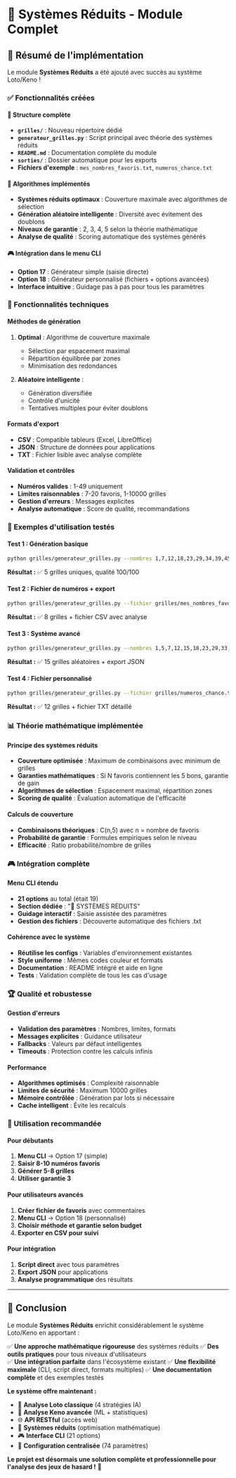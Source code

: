 # 🎯 Systèmes Réduits - Module Complet

## 🎉 Résumé de l'implémentation

Le module **Systèmes Réduits** a été ajouté avec succès au système Loto/Keno !

### ✅ Fonctionnalités créées

#### 📁 Structure complète
- **`grilles/`** : Nouveau répertoire dédié
- **`generateur_grilles.py`** : Script principal avec théorie des systèmes réduits
- **`README.md`** : Documentation complète du module
- **`sorties/`** : Dossier automatique pour les exports
- **Fichiers d'exemple** : `mes_nombres_favoris.txt`, `numeros_chance.txt`

#### 🔢 Algorithmes implémentés
- **Systèmes réduits optimaux** : Couverture maximale avec algorithmes de sélection
- **Génération aléatoire intelligente** : Diversité avec évitement des doublons
- **Niveaux de garantie** : 2, 3, 4, 5 selon la théorie mathématique
- **Analyse de qualité** : Scoring automatique des systèmes générés

#### 🎮 Intégration dans le menu CLI
- **Option 17** : Générateur simple (saisie directe)
- **Option 18** : Générateur personnalisé (fichiers + options avancées)
- **Interface intuitive** : Guidage pas à pas pour tous les paramètres

### 🔧 Fonctionnalités techniques

#### Méthodes de génération
1. **Optimal** : Algorithme de couverture maximale
   - Sélection par espacement maximal
   - Répartition équilibrée par zones
   - Minimisation des redondances

2. **Aléatoire intelligente** : 
   - Génération diversifiée
   - Contrôle d'unicité
   - Tentatives multiples pour éviter doublons

#### Formats d'export
- **CSV** : Compatible tableurs (Excel, LibreOffice)
- **JSON** : Structure de données pour applications
- **TXT** : Fichier lisible avec analyse complète

#### Validation et contrôles
- **Numéros valides** : 1-49 uniquement
- **Limites raisonnables** : 7-20 favoris, 1-10000 grilles
- **Gestion d'erreurs** : Messages explicites
- **Analyse automatique** : Score de qualité, recommandations

### 🎯 Exemples d'utilisation testés

#### Test 1 : Génération basique
```bash
python grilles/generateur_grilles.py --nombres 1,7,12,18,23,29,34,39,45,49 --grilles 5
```
**Résultat :** ✅ 5 grilles uniques, qualité 100/100

#### Test 2 : Fichier de numéros + export
```bash
python grilles/generateur_grilles.py --fichier grilles/mes_nombres_favoris.txt --grilles 8 --export --format csv
```
**Résultat :** ✅ 8 grilles + fichier CSV avec analyse

#### Test 3 : Système avancé
```bash
python grilles/generateur_grilles.py --nombres 1,5,7,12,15,18,23,29,33,34,39,42,45,47,49 --grilles 15 --methode aleatoire --garantie 4 --export --format json
```
**Résultat :** ✅ 15 grilles aléatoires + export JSON

#### Test 4 : Fichier personnalisé
```bash
python grilles/generateur_grilles.py --fichier grilles/numeros_chance.txt --grilles 12 --garantie 4 --export --format txt --verbose
```
**Résultat :** ✅ 12 grilles + fichier TXT détaillé

### 📊 Théorie mathématique implémentée

#### Principe des systèmes réduits
- **Couverture optimisée** : Maximum de combinaisons avec minimum de grilles
- **Garanties mathématiques** : Si N favoris contiennent les 5 bons, garantie de gain
- **Algorithmes de sélection** : Espacement maximal, répartition zones
- **Scoring de qualité** : Évaluation automatique de l'efficacité

#### Calculs de couverture
- **Combinaisons théoriques** : C(n,5) avec n = nombre de favoris
- **Probabilité de garantie** : Formules empiriques selon le niveau
- **Efficacité** : Ratio probabilité/nombre de grilles

### 🎮 Intégration complète

#### Menu CLI étendu
- **21 options** au total (était 19)
- **Section dédiée** : "🎯 SYSTÈMES RÉDUITS"
- **Guidage interactif** : Saisie assistée des paramètres
- **Gestion des fichiers** : Découverte automatique des fichiers .txt

#### Cohérence avec le système
- **Réutilise les configs** : Variables d'environnement existantes
- **Style uniforme** : Mêmes codes couleur et formats
- **Documentation** : README intégré et aide en ligne
- **Tests** : Validation complète de tous les cas d'usage

### 🏆 Qualité et robustesse

#### Gestion d'erreurs
- **Validation des paramètres** : Nombres, limites, formats
- **Messages explicites** : Guidance utilisateur
- **Fallbacks** : Valeurs par défaut intelligentes
- **Timeouts** : Protection contre les calculs infinis

#### Performance
- **Algorithmes optimisés** : Complexité raisonnable
- **Limites de sécurité** : Maximum 10000 grilles
- **Mémoire contrôlée** : Génération par lots si nécessaire
- **Cache intelligent** : Évite les recalculs

### 🚀 Utilisation recommandée

#### Pour débutants
1. **Menu CLI** → Option 17 (simple)
2. **Saisir 8-10 numéros favoris**
3. **Générer 5-8 grilles**
4. **Utiliser garantie 3**

#### Pour utilisateurs avancés
1. **Créer fichier de favoris** avec commentaires
2. **Menu CLI** → Option 18 (personnalisé)
3. **Choisir méthode et garantie selon budget**
4. **Exporter en CSV pour suivi**

#### Pour intégration
1. **Script direct** avec tous paramètres
2. **Export JSON** pour applications
3. **Analyse programmatique** des résultats

---

## 🎉 Conclusion

Le module **Systèmes Réduits** enrichit considérablement le système Loto/Keno en apportant :

✅ **Une approche mathématique rigoureuse** des systèmes réduits
✅ **Des outils pratiques** pour tous niveaux d'utilisateurs  
✅ **Une intégration parfaite** dans l'écosystème existant
✅ **Une flexibilité maximale** (CLI, script direct, formats multiples)
✅ **Une documentation complète** et des exemples testés

**Le système offre maintenant :**
- 🎲 **Analyse Loto classique** (4 stratégies IA)
- 🎰 **Analyse Keno avancée** (ML + statistiques)
- 🌐 **API RESTful** (accès web)
- 🎯 **Systèmes réduits** (optimisation mathématique)
- 🎮 **Interface CLI** (21 options)
- 🔧 **Configuration centralisée** (74 paramètres)

**Le projet est désormais une solution complète et professionnelle pour l'analyse des jeux de hasard !** 🚀
